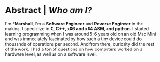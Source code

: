 # **Abstract** | *Who am I?*

I'm ***Marshall**, I'm a **Software Engineer** and **Reverse Engineer** in the making. I specialize in **C, C++, x86 and x64 ASM, and python.**
I started learning programming when I was around 5-6 years old on an old Mac Mini and was immediately fascinated by how such a tiny device could do thousands of operations per second.
And from there, curiosity did the rest of the work. I had a ton of questions on how computers worked on a hardware level, as well as on a software level.

